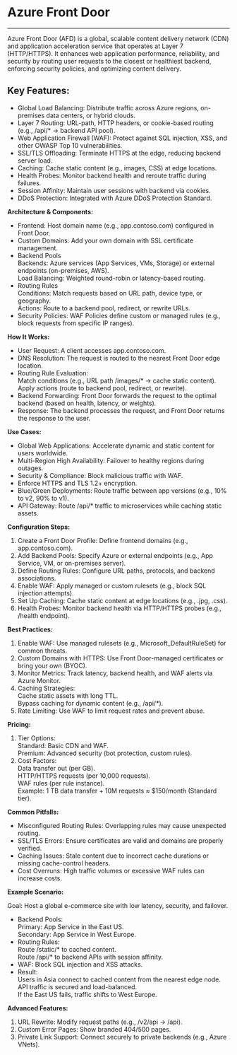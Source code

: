 # Azure Front Door
---

Azure Front Door (AFD) is a global, scalable content delivery network (CDN) and application acceleration service that operates at Layer 7 (HTTP/HTTPS). It enhances web application performance, reliability, and security by routing user requests to the closest or healthiest backend, enforcing security policies, and optimizing content delivery.

## Key Features:

* Global Load Balancing: Distribute traffic across Azure regions, on-premises data centers, or hybrid clouds.  
* Layer 7 Routing: URL-path, HTTP headers, or cookie-based routing (e.g., /api/\* → backend API pool).  
* Web Application Firewall (WAF): Protect against SQL injection, XSS, and other OWASP Top 10 vulnerabilities.  
* SSL/TLS Offloading: Terminate HTTPS at the edge, reducing backend server load.  
* Caching: Cache static content (e.g., images, CSS) at edge locations.  
* Health Probes: Monitor backend health and reroute traffic during failures.  
* Session Affinity: Maintain user sessions with backend via cookies.  
* DDoS Protection: Integrated with Azure DDoS Protection Standard.

**Architecture & Components:**

* Frontend: Host domain name (e.g., app.contoso.com) configured in Front Door.  
* Custom Domains: Add your own domain with SSL certificate management.  
* Backend Pools  
  Backends: Azure services (App Services, VMs, Storage) or external endpoints (on-premises, AWS).  
  Load Balancing: Weighted round-robin or latency-based routing.  
* Routing Rules  
  Conditions: Match requests based on URL path, device type, or geography.  
  Actions: Route to a backend pool, redirect, or rewrite URLs.  
* Security Policies: WAF Policies define custom or managed rules (e.g., block requests from specific IP ranges).

**How It Works:**

* User Request: A client accesses app.contoso.com.  
* DNS Resolution: The request is routed to the nearest Front Door edge location.  
* Routing Rule Evaluation:  
  Match conditions (e.g., URL path /images/\* → cache static content).  
  Apply actions (route to backend pool, redirect, or rewrite).  
* Backend Forwarding: Front Door forwards the request to the optimal backend (based on health, latency, or weights).  
* Response: The backend processes the request, and Front Door returns the response to the user.

**Use Cases:**

* Global Web Applications: Accelerate dynamic and static content for users worldwide.  
* Multi-Region High Availability: Failover to healthy regions during outages.  
* Security & Compliance: Block malicious traffic with WAF.  
* Enforce HTTPS and TLS 1.2+ encryption.  
* Blue/Green Deployments: Route traffic between app versions (e.g., 10% to v2, 90% to v1).  
* API Gateway: Route /api/\* traffic to microservices while caching static assets.

**Configuration Steps:**

1. Create a Front Door Profile: Define frontend domains (e.g., app.contoso.com).  
2. Add Backend Pools: Specify Azure or external endpoints (e.g., App Service, VM, or on-premises server).  
3. Define Routing Rules: Configure URL paths, protocols, and backend associations.  
4. Enable WAF: Apply managed or custom rulesets (e.g., block SQL injection attempts).  
5. Set Up Caching: Cache static content at edge locations (e.g., .jpg, .css).  
6. Health Probes: Monitor backend health via HTTP/HTTPS probes (e.g., /health endpoint).

**Best Practices:**

1. Enable WAF: Use managed rulesets (e.g., Microsoft\_DefaultRuleSet) for common threats.  
2. Custom Domains with HTTPS: Use Front Door-managed certificates or bring your own (BYOC).  
3. Monitor Metrics: Track latency, backend health, and WAF alerts via Azure Monitor.  
4. Caching Strategies:  
   Cache static assets with long TTL.  
   Bypass caching for dynamic content (e.g., /api/\*).  
5. Rate Limiting: Use WAF to limit request rates and prevent abuse.

**Pricing:**

1. Tier Options:  
   Standard: Basic CDN and WAF.  
   Premium: Advanced security (bot protection, custom rules).  
2. Cost Factors:  
   Data transfer out (per GB).  
   HTTP/HTTPS requests (per 10,000 requests).  
   WAF rules (per rule instance).  
   Example: 1 TB data transfer \+ 10M requests ≈ $150/month (Standard tier).  
       

**Common Pitfalls:**

* Misconfigured Routing Rules: Overlapping rules may cause unexpected routing.  
* SSL/TLS Errors: Ensure certificates are valid and domains are properly verified.  
* Caching Issues: Stale content due to incorrect cache durations or missing cache-control headers.  
* Cost Overruns: High traffic volumes or excessive WAF rules can increase costs.

**Example Scenario:**

Goal: Host a global e-commerce site with low latency, security, and failover.

* Backend Pools:  
  Primary: App Service in the East US.  
  Secondary: App Service in West Europe.  
* Routing Rules:  
  Route /static/\* to cached content.  
  Route /api/\* to backend APIs with session affinity.  
* WAF: Block SQL injection and XSS attacks.  
* Result:  
  Users in Asia connect to cached content from the nearest edge node.  
  API traffic is secured and load-balanced.  
  If the East US fails, traffic shifts to West Europe.


**Advanced Features:**

1. URL Rewrite: Modify request paths (e.g., /v2/api → /api).  
2. Custom Error Pages: Show branded 404/500 pages.  
3. Private Link Support: Connect securely to private backends (e.g., Azure VNets).



